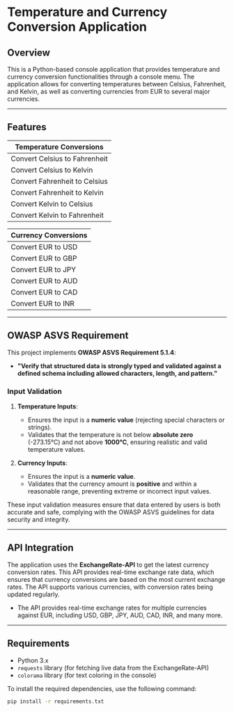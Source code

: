 # Temperature and Currency Conversion Application

## **Overview**
This is a Python-based console application that provides temperature and currency conversion functionalities through a console menu. The application allows for converting temperatures between Celsius, Fahrenheit, and Kelvin, as well as converting currencies from EUR to several major currencies.

---

## **Features**

| Temperature Conversions           |
|-----------------------------------|
| Convert Celsius to Fahrenheit     |
| Convert Celsius to Kelvin         |
| Convert Fahrenheit to Celsius     |
| Convert Fahrenheit to Kelvin      |
| Convert Kelvin to Celsius         |
| Convert Kelvin to Fahrenheit      |


| Currency Conversions              |
|-----------------------------------|
| Convert EUR to USD                |
| Convert EUR to GBP                |
| Convert EUR to JPY                |
| Convert EUR to AUD                |
| Convert EUR to CAD                |
| Convert EUR to INR                |

---

## **OWASP ASVS Requirement**

This project implements **OWASP ASVS Requirement 5.1.4**:
- **"Verify that structured data is strongly typed and validated against a defined schema including allowed characters, length, and pattern."**

### **Input Validation**
1. **Temperature Inputs**:
   - Ensures the input is a **numeric value** (rejecting special characters or strings).
   - Validates that the temperature is not below **absolute zero** (-273.15°C) and not above **1000°C**, ensuring realistic and valid temperature values.

2. **Currency Inputs**:
   - Ensures the input is a **numeric value**.
   - Validates that the currency amount is **positive** and within a reasonable range, preventing extreme or incorrect input values.

These input validation measures ensure that data entered by users is both accurate and safe, complying with the OWASP ASVS guidelines for data security and integrity.

---

## **API Integration**

The application uses the **ExchangeRate-API** to get the latest currency conversion rates. This API provides real-time exchange rate data, which ensures that currency conversions are based on the most current exchange rates. The API supports various currencies, with conversion rates being updated regularly.

- The API provides real-time exchange rates for multiple currencies against EUR, including USD, GBP, JPY, AUD, CAD, INR, and many more.

---

## **Requirements**

- Python 3.x
- `requests` library (for fetching live data from the ExchangeRate-API)
- `colorama` library (for text coloring in the console)

To install the required dependencies, use the following command:

```bash
pip install -r requirements.txt
